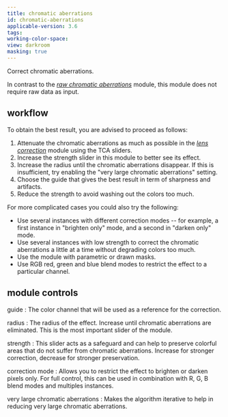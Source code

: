 ```yaml
---
title: chromatic aberrations
id: chromatic-aberrations
applicable-version: 3.6
tags:
working-color-space:
view: darkroom
masking: true
---
```


Correct chromatic aberrations.

In contrast to the [_raw chromatic aberrations_](./raw-chromatic-aberrations.md) module, this module does not require raw data as input.

## workflow

To obtain the best result, you are advised to proceed as follows:
1. Attenuate the chromatic aberrations as much as possible in the [_lens correction_](./lens-correction.md) module using the TCA sliders.
2. Increase the strength slider in this module to better see its effect.
3. Increase the radius until the chromatic aberrations disappear. If this is insufficient, try enabling the "very large chromatic aberrations" setting.
4. Choose the guide that gives the best result in term of sharpness and artifacts.
5. Reduce the strength to avoid washing out the colors too much.

For more complicated cases you could also try the following:
- Use several instances with different correction modes -- for example, a first instance in "brighten only" mode, and a second in "darken only" mode.
- Use several instances with low strength to correct the chromatic aberrations a little at a time without degrading colors too much.
- Use the module with parametric or drawn masks.
- Use RGB red, green and blue blend modes to restrict the effect to a particular channel.

## module controls

guide
: The color channel that will be used as a reference for the correction.

radius
: The radius of the effect. Increase until chromatic aberrations are eliminated. This is the most important slider of the module.

strength
: This slider acts as a safeguard and can help to preserve colorful areas that do not suffer from chromatic aberrations. Increase for stronger correction, decrease for stronger preservation.

correction mode
: Allows you to restrict the effect to brighten or darken pixels only. For full control, this can be used in combination with R, G, B blend modes and multiples instances.

very large chromatic aberrations
: Makes the algorithm iterative to help in reducing very large chromatic aberrations.
